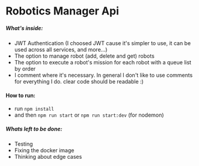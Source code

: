 # Robotics Manager Api

##### What's inside:
- JWT Authentication (I choosed JWT cause it's simpler to use, it can be used across all services, and more...)
- The option to manage robot (add, delete and get) robots
- The option to execute a robot's mission for each robot with a queue list by order
- I comment where it's necessary. In general I don't like to use comments for everything I do. 
clear code should be readable :) 

#### How to run:
- run ```npm install```
- and then ```npm run start``` or ```npm run start:dev``` (for nodemon)

##### Whats left to be done:
- Testing
- Fixing the docker image
- Thinking about edge cases
